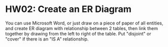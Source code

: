 # HW02: Create an ER Diagram

You can use Microsoft Word, or just draw on a piece of paper of all entities, and create ER diagram with relationship between 2 tables, then link them together by drawing from the left to right of the table. Put "disjoint" or "cover" if there is an "IS A" relationship.
